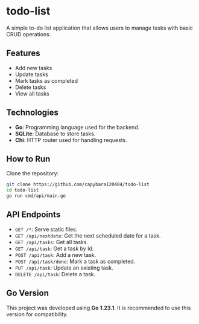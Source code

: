 # todo-list

A simple to-do list application that allows users to manage tasks with basic CRUD operations.

## Features

- Add new tasks
- Update tasks
- Mark tasks as completed
- Delete tasks
- View all tasks

## Technologies

- **Go**: Programming language used for the backend.
- **SQLite**: Database to store tasks.
- **Chi**: HTTP router used for handling requests.

## How to Run

Clone the repository:
   ```bash
   git clone https://github.com/capybara120404/todo-list
   cd todo-list
   go run cmd/api/main.go
   ```

## API Endpoints

- `GET /*`: Serve static files.
- `GET /api/nextdate`: Get the next scheduled date for a task.
- `GET /api/tasks`: Get all tasks.
- `GET /api/task`: Get a task by Id.
- `POST /api/task`: Add a new task.
- `POST /api/task/done`: Mark a task as completed.
- `PUT /api/task`: Update an existing task.
- `DELETE /api/task`: Delete a task.

## Go Version

This project was developed using **Go 1.23.1**. It is recommended to use this version for compatibility.
